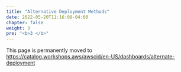 ```yaml
---
title: "Alternative Deployment Methods"
date: 2022-05-20T11:16:08-04:00
chapter: false
weight: 3
pre: "<b>3 </b>"
---
```


This page is permanently moved to https://catalog.workshops.aws/awscid/en-US/dashboards/alternate-deployment